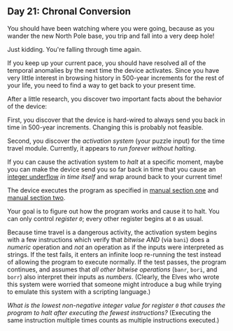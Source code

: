 Day 21: Chronal Conversion
--------------------------

You should have been watching where you were going, because as you wander the new North Pole base, you trip and fall into a very deep hole!


Just kidding. You're falling through time again.


If you keep up your current pace, you should have resolved all of the temporal anomalies by the next time the device activates. Since you have very little interest in browsing history in 500-year increments for the rest of your life, you need to find a way to get back to your present time.


After a little research, you discover two important facts about the behavior of the device:


First, you discover that the device is hard-wired to always send you back in time in 500-year increments. Changing this is probably not feasible.


Second, you discover the *activation system* (your puzzle input) for the time travel module. Currently, it appears to *run forever without halting*.


If you can cause the activation system to *halt* at a specific moment, maybe you can make the device send you so far back in time that you cause an [integer underflow](https://cwe.mitre.org/data/definitions/191.html) *in time itself* and wrap around back to your current time!


The device executes the program as specified in [manual section one](16) and [manual section two](19).


Your goal is to figure out how the program works and cause it to halt. You can only control *register `0`*; every other register begins at `0` as usual.


Because time travel is a dangerous activity, the activation system begins with a few instructions which verify that *bitwise AND* (via `bani`) does a *numeric* operation and *not* an operation as if the inputs were interpreted as strings. If the test fails, it enters an infinite loop re-running the test instead of allowing the program to execute normally. If the test passes, the program continues, and assumes that *all other bitwise operations* (`banr`, `bori`, and `borr`) also interpret their inputs as *numbers*. (Clearly, the Elves who wrote this system were worried that someone might introduce a bug while trying to emulate this system with a scripting language.)


*What is the lowest non-negative integer value for register `0` that causes the program to halt after executing the fewest instructions?* (Executing the same instruction multiple times counts as multiple instructions executed.)


